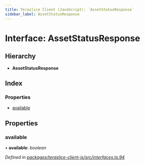 ```yaml
---
title: Teraslice Client (JavaScript): `AssetStatusResponse`
sidebar_label: AssetStatusResponse
---
```


# Interface: AssetStatusResponse

## Hierarchy

* **AssetStatusResponse**

## Index

### Properties

* [available](assetstatusresponse.md#available)

## Properties

###  available

• **available**: *boolean*

*Defined in [packages/teraslice-client-js/src/interfaces.ts:94](https://github.com/terascope/teraslice/blob/b843209f9/packages/teraslice-client-js/src/interfaces.ts#L94)*
